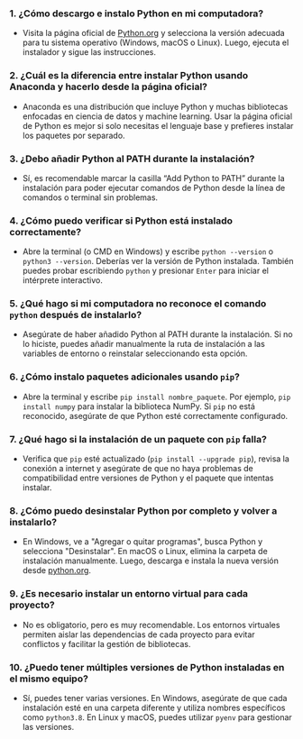 ### 1. **¿Cómo descargo e instalo Python en mi computadora?**
   - Visita la página oficial de [Python.org](https://www.python.org/downloads/) y selecciona la versión adecuada para tu sistema operativo (Windows, macOS o Linux). Luego, ejecuta el instalador y sigue las instrucciones.

### 2. **¿Cuál es la diferencia entre instalar Python usando Anaconda y hacerlo desde la página oficial?**
   - Anaconda es una distribución que incluye Python y muchas bibliotecas enfocadas en ciencia de datos y machine learning. Usar la página oficial de Python es mejor si solo necesitas el lenguaje base y prefieres instalar los paquetes por separado.

### 3. **¿Debo añadir Python al PATH durante la instalación?**
   - Sí, es recomendable marcar la casilla “Add Python to PATH” durante la instalación para poder ejecutar comandos de Python desde la línea de comandos o terminal sin problemas.

### 4. **¿Cómo puedo verificar si Python está instalado correctamente?**
   - Abre la terminal (o CMD en Windows) y escribe `python --version` o `python3 --version`. Deberías ver la versión de Python instalada. También puedes probar escribiendo `python` y presionar `Enter` para iniciar el intérprete interactivo.

### 5. **¿Qué hago si mi computadora no reconoce el comando `python` después de instalarlo?**
   - Asegúrate de haber añadido Python al PATH durante la instalación. Si no lo hiciste, puedes añadir manualmente la ruta de instalación a las variables de entorno o reinstalar seleccionando esta opción.

### 6. **¿Cómo instalo paquetes adicionales usando `pip`?**
   - Abre la terminal y escribe `pip install nombre_paquete`. Por ejemplo, `pip install numpy` para instalar la biblioteca NumPy. Si `pip` no está reconocido, asegúrate de que Python esté correctamente configurado.

### 7. **¿Qué hago si la instalación de un paquete con `pip` falla?**
   - Verifica que `pip` esté actualizado (`pip install --upgrade pip`), revisa la conexión a internet y asegúrate de que no haya problemas de compatibilidad entre versiones de Python y el paquete que intentas instalar.

### 8. **¿Cómo puedo desinstalar Python por completo y volver a instalarlo?**
   - En Windows, ve a "Agregar o quitar programas", busca Python y selecciona "Desinstalar". En macOS o Linux, elimina la carpeta de instalación manualmente. Luego, descarga e instala la nueva versión desde [python.org](https://www.python.org/downloads/).

### 9. **¿Es necesario instalar un entorno virtual para cada proyecto?**
   - No es obligatorio, pero es muy recomendable. Los entornos virtuales permiten aislar las dependencias de cada proyecto para evitar conflictos y facilitar la gestión de bibliotecas.

### 10. **¿Puedo tener múltiples versiones de Python instaladas en el mismo equipo?**
   - Sí, puedes tener varias versiones. En Windows, asegúrate de que cada instalación esté en una carpeta diferente y utiliza nombres específicos como `python3.8`. En Linux y macOS, puedes utilizar `pyenv` para gestionar las versiones.
